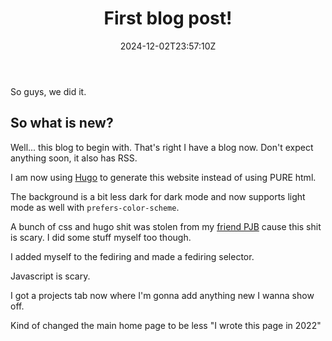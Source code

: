 ﻿---
title: First blog post!
date: 2024-12-02T23:57:10Z
---

So guys, we did it.

<!--more-->

## So what is new?

Well... this blog to begin with. That's right I have a blog now. Don't expect anything soon, it also has RSS.

I am now using [Hugo](https://gohugo.io/) to generate this website instead of using PURE html.

The background is a bit less dark for dark mode and now supports light mode as well with ``prefers-color-scheme``.

A bunch of css and hugo shit was stolen from my [friend PJB](https://slugcat.systems/) cause this shit is scary. I did some stuff myself too though. 

I added myself to the fediring and made a fediring selector. 

Javascript is scary.

I got a projects tab now where I'm gonna add anything new I wanna show off.

Kind of changed the main home page to be less "I wrote this page in 2022"